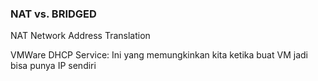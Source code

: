 ### NAT vs. BRIDGED

NAT
Network Address Translation


VMWare DHCP Service: 
Ini yang memungkinkan kita ketika buat VM jadi bisa punya IP sendiri
